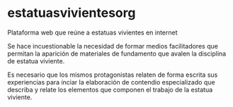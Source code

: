 # estatuasvivientesorg
Plataforma web que reúne a estatuas vivientes en internet

Se hace incuestionable la necesidad de formar medios facilitadores que permitan la aparición de materiales de fundamento que avalen la disciplina de estatua viviente.

Es necesario que los mismos protagonistas relaten de forma escrita sus experiencias para inciar la elaboración de contendio especializado que describa y relate los elementos que componen el trabajo de la estatua viviente.
